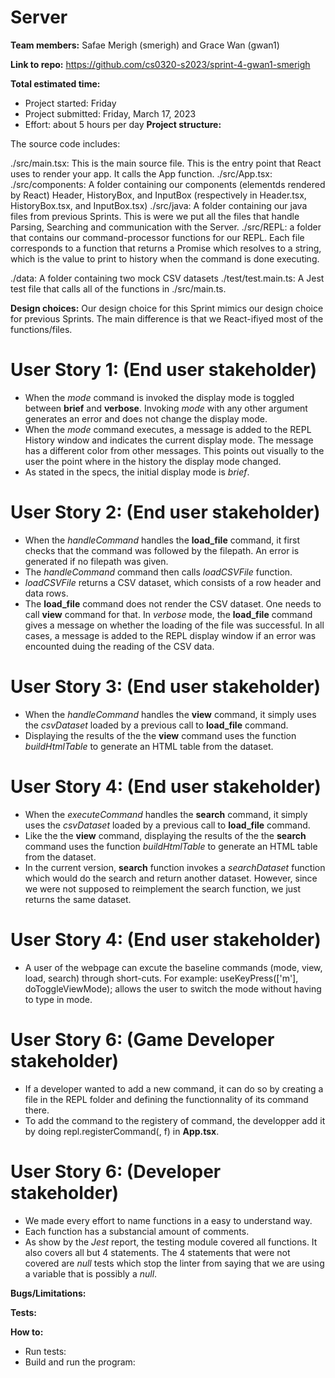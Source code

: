 # Server
**Team members:** Safae Merigh (smerigh) and Grace Wan (gwan1)

**Link to repo:** https://github.com/cs0320-s2023/sprint-4-gwan1-smerigh

**Total estimated time:** 

* Project started: Friday
* Project submitted: Friday, March 17, 2023
* Effort: about 5 hours per day
**Project structure:**

The source code includes:

./src/main.tsx: This is the main source file. This is the entry point that React uses to render your app. It calls the App function.
./src/App.tsx: 
./src/components: A folder containing our components (elementds rendered by React) Header, HistoryBox, and InputBox (respectively in Header.tsx, HistoryBox.tsx, and InputBox.tsx)
./src/java: A folder containing our java files from previous Sprints. This is were we put all the files that handle Parsing, Searching and communication with the Server.
./src/REPL: a folder that contains our command-processor functions for our REPL. Each file corresponds to a function that returns a Promise which resolves to a string, which is the value to print to history when the command is done executing.

./data: A folder containing two mock CSV datasets 
./test/test.main.ts: A Jest test file that calls all of the functions in ./src/main.ts.

**Design choices:**
Our design choice for this Sprint mimics our design choice for previous Sprints. The main difference is that we React-ifiyed most of the functions/files.

# User Story 1: (End user stakeholder)

* When the _mode_ command is invoked the display mode is toggled between __brief__ and __verbose__. Invoking _mode_ with any other argument generates an error and does not change the display mode.
* When the _mode_ command executes, a message is added to the REPL History window and indicates the current display mode.  The message has a different color from other messages. This points out visually to the user the point where in the history the display mode changed.
* As stated in the specs, the initial display mode is _brief_.


# User Story 2: (End user stakeholder)
* When the _handleCommand_ handles the __load_file__ command, it first checks that the command was followed by the filepath.  An error is generated if no filepath was given.
* The _handleCommand_ command then calls _loadCSVFile_ function.  
* _loadCSVFile_ returns a CSV dataset, which consists of a row header and data rows. 
* The __load_file__ command does not render the CSV dataset.  One needs to call __view__ command for that.  In _verbose_ mode, the __load_file__ command gives a message on whether the loading of the file was successful.  In all cases, a message is added to the REPL display window if an error was encounted duing the reading of the CSV data.

# User Story 3: (End user stakeholder)
* When the _handleCommand_ handles the __view__ command, it simply uses the _csvDataset_ loaded by a previous call to  __load_file__ command.
* Displaying the results of the the __view__ command uses the function _buildHtmlTable_ to generate an HTML table from the dataset.

# User Story 4: (End user stakeholder)
* When the _executeCommand_ handles the __search__ command, it simply uses the _csvDataset_ loaded by a previous call to  __load_file__ command.
* Like the  the __view__ command, displaying the results of the the __search__ command uses the function _buildHtmlTable_ to generate an HTML table from the dataset.
* In the current version, __search__ function invokes a _searchDataset_ function which would do the search and return another dataset.  However, since we were not supposed to reimplement the search function, we just returns the same dataset.

# User Story 4: (End user stakeholder)
* A user of the webpage can excute the baseline commands (mode, view, load, search) through short-cuts. For example: useKeyPress(['m'], doToggleViewMode); allows the user to switch the mode without having to type in mode.


# User Story 6: (Game Developer stakeholder)
* If a developer wanted to add a new command, it can do so by creating a file in the REPL folder and defining the functionnality of its command there.
* To add the command to the registery of command, the developper add it by doing repl.registerCommand(<name command>, f) in __App.tsx__.


# User Story 6: (Developer stakeholder)
* We made every effort to name functions in a easy to understand way.
* Each function has a substancial amount of comments.
* As show by the _Jest_ report, the testing module covered all functions.  It also covers all but 4 statements.  The 4 statements that were not covered are _null_ tests which stop the linter from saying that we are using a variable that is possibly a _null_.

**Bugs/Limitations:**

**Tests:**

**How to:**
- Run tests:
- Build and run the program: 